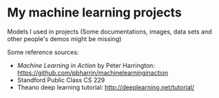 My machine learning projects
============================
Models I used in projects (Some documentations, images, data sets and other people's demos might be missing)

Some reference sources:
  + *Machine Learning in Action* by Peter Harrington: https://github.com/pbharrin/machinelearninginaction
  + Standford Public Class CS 229
  + Theano deep learning tutorial: http://deeplearning.net/tutorial/
